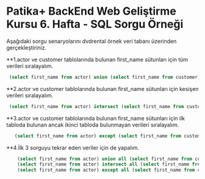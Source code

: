 # Patika+ BackEnd Web Geliştirme Kursu 6. Hafta - SQL Sorgu Örneği
Aşağıdaki sorgu senaryolarını dvdrental örnek veri tabanı üzerinden gerçekleştiriniz.

**1.actor ve customer tablolarında bulunan first_name sütunları için tüm verileri sıralayalım.
```sql
 (select first_name from actor) union (select first_name from customer);
```

**2.actor ve customer tablolarında bulunan first_name sütunları için kesişen verileri sıralayalım.

```sql
 (select first_name from actor) intersect (select first_name from customer)
  ```

**3.actor ve customer tablolarında bulunan first_name sütunları için ilk tabloda bulunan ancak ikinci tabloda bulunmayan verileri sıralayalım. 

```sql
   (select first_name from actor) except (select first_name from customer)
   ```
   
**4.İlk 3 sorguyu tekrar eden veriler için de yapalım.

```sql
    (select first_name from actor) union all (select first_name from customer);
    (select first_name from actor) intersect all (select first_name from customer)
    (select first_name from actor) except all (select first_name from customer)
   ```

